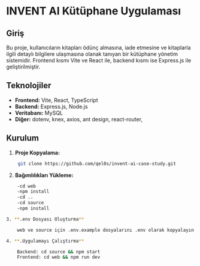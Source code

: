 # INVENT AI Kütüphane Uygulaması

## Giriş
Bu proje, kullanıcıların kitapları ödünç almasına, iade etmesine ve kitaplarla ilgili detaylı bilgilere ulaşmasına olanak tanıyan bir kütüphane yönetim sistemidir. Frontend kısmı Vite ve React ile, backend kısmı ise Express.js ile geliştirilmiştir.

## Teknolojiler
* **Frontend:** Vite, React, TypeScript
* **Backend:** Express.js, Node.js
* **Veritabanı:** MySQL
* **Diğer:** dotenv, knex, axios, ant design, react-router,

## Kurulum
1. **Proje Kopyalama:**
   ```bash
    git clone https://github.com/qel0s/invent-ai-case-study.git

2. **Bağımlılıkları Yükleme:**
```bash
    -cd web
    -npm install
    -cd ..
    -cd source
    -npm install

3. **.env Dosyası Oluşturma**

    web ve source için .env.example dosyalarını .env olarak kopyalayın ve kendi bilgilerinizi doldurun. Bu dosyayı asla public repolarda saklamayın.

4. **.Uygulamayı Çalıştırma**

    Backend: cd source && npm start
    Frontend: cd web && npm run dev



